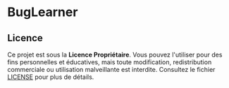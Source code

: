 # BugLearner

## Licence

Ce projet est sous la **Licence Propriétaire**. Vous pouvez l'utiliser pour des fins personnelles et éducatives, mais toute modification, redistribution commerciale ou utilisation malveillante est interdite. Consultez le fichier [LICENSE](./LICENSE) pour plus de détails.

